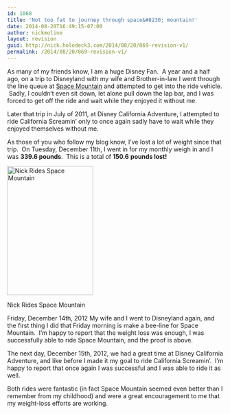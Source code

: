 ```yaml
---
id: 1068
title: 'Not too fat to journey through space&#8230; mountain!'
date: 2014-08-20T16:49:15-07:00
author: nickmoline
layout: revision
guid: http://nick.holodeck3.com/2014/08/20/869-revision-v1/
permalink: /2014/08/20/869-revision-v1/
---
```

As many of my friends know, I am a huge Disney Fan.  A year and a half ago, on a trip to Disneyland with my wife and Brother-in-law I went through the line queue at <a title="Space Mountain - Tomorrowland - Disneyland" href="http://disneyland.disney.go.com/disneyland/space-mountain/" target="_blank">Space Mountain</a> and attempted to get into the ride vehicle.  Sadly, I couldn&#8217;t even sit down, let alone pull down the lap bar, and I was forced to get off the ride and wait while they enjoyed it without me.

Later that trip in July of 2011, at Disney California Adventure, I attempted to ride California Screamin&#8217; only to once again sadly have to wait while they enjoyed themselves without me.

As those of you who follow my blog know, I&#8217;ve lost a lot of weight since that trip.  On Tuesday, December 11th, I went in for my monthly weigh in and I was **339.6 pounds**.  This is a total of **150.6** **pounds lost!**

<div id="attachment_871" style="width: 210px" class="wp-caption alignright">
  <a href="https://i1.wp.com/www.nick.pro/wp-content/uploads/2012/12/425391000121.jpg?ssl=1"><img aria-describedby="caption-attachment-871" class="size-medium wp-image-871 " src="https://i0.wp.com/www.nick.pro/wp-content/uploads/2012/12/425391000121-200x300.jpg?resize=200%2C300" alt="Nick Rides Space Mountain" width="200" height="300" srcset="https://i0.wp.com/nick.holodeck3.com/wp-content/uploads/sites/4/2012/12/425391000121.jpg?resize=200%2C300 200w, https://i0.wp.com/nick.holodeck3.com/wp-content/uploads/sites/4/2012/12/425391000121.jpg?resize=682%2C1024 682w, https://i0.wp.com/nick.holodeck3.com/wp-content/uploads/sites/4/2012/12/425391000121.jpg?w=1024 1024w" sizes="(max-width: 200px) 100vw, 200px" data-recalc-dims="1" /></a>
  
  <p id="caption-attachment-871" class="wp-caption-text">
    Nick Rides Space Mountain
  </p>
</div>

Friday, December 14th, 2012 My wife and I went to Disneyland again, and the first thing I did that Friday morning is make a bee-line for Space Mountain.  I&#8217;m happy to report that the weight loss was enough, I was successfully able to ride Space Mountain, and the proof is above.

The next day, December 15th, 2012, we had a great time at Disney California Adventure, and like before I made it my goal to ride California Screamin&#8217;.  I&#8217;m happy to report that once again I was successful and I was able to ride it as well.

Both rides were fantastic (in fact Space Mountain seemed even better than I remember from my childhood) and were a great encouragement to me that my weight-loss efforts are working.
